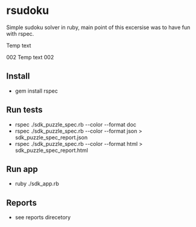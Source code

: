 rsudoku
=======

Simple sudoku solver in ruby, main point of this excersise was to have fun with rspec.

Temp text

002 Temp text 002

Install
-------
* gem install rspec

Run tests 
-----------

* rspec ./sdk_puzzle_spec.rb  --color --format doc 
* rspec ./sdk_puzzle_spec.rb  --color --format json > sdk_puzzle_spec_report.json 
* rspec ./sdk_puzzle_spec.rb  --color --format html > sdk_puzzle_spec_report.html

Run app
--------
* ruby ./sdk_app.rb

Reports
-------
* see reports direcetory
